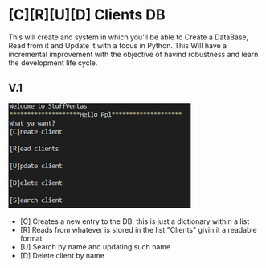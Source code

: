 
# [C][R][U][D] Clients DB
This will create and system in which you'll be able to Create a DataBase, Read from it and Update it with a focus in Python. This Will have a incremental improvement with the objective of havind robustness and learn the development life cycle.

## V.1
![Alt text](v1.png)
* [C] Creates a new entry to the DB, this is just a dictionary within a list
* [R] Reads from whatever is stored in the list "Clients" givin it a readable format 
* [U] Search by name and updating such name
* [D] Delete client by name
